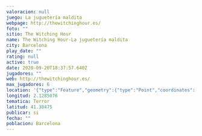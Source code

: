```yaml
---
valoracion: null
juego: La juguetería maldita
webpage: http://thewitchinghour.es/
foto: ""
sitio: The Witching Hour
name: The Witching Hour-La juguetería maldita
city: Barcelona
play_date: ""
rating: null
active: true
date: 2020-09-20T18:37:57.640Z
jugadores: ""
web: http://thewitchinghour.es/
max_jugadores: 6
location: '{"type":"Feature","geometry":{"type":"Point","coordinates":[2.1285076,41.38475]}}'
longitud: 2.1285076
tematica: Terror
latitud: 41.38475
publicar: si
fecha: ""
poblacion: Barcelona
---
```

